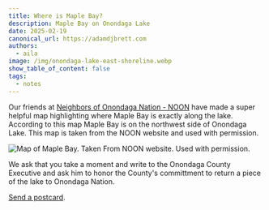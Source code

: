 ```yaml
---
title: Where is Maple Bay?
description: Maple Bay on Onondaga Lake
date: 2025-02-19
canonical_url: https://adamdjbrett.com
authors:
  - aila
image: /img/onondaga-lake-east-shoreline.webp
show_table_of_content: false
tags:
  - notes
---
```

Our friends at [Neighbors of Onondaga Nation - NOON](https://peacecouncil.net/noon/home/) have made a super helpful map highlighting where Maple Bay is exactly along the lake. According to this map Maple Bay is on the northwest side of Onondaga Lake. This map is taken from the NOON website and used with permission.

![Map of Maple Bay. Taken From NOON website. Used with permission.](/img/noon-OnondagaLake-MapleBay4website.webp)

We ask that you take a moment and write to the Onondaga County Executive and ask him to honor the County's committment to return a piece of the lake to Onondaga Nation. 

[Send a postcard](https://actionnetwork.org/letters/return-maple-bay-to-the-onondaga-nation?source=direct_link&).
